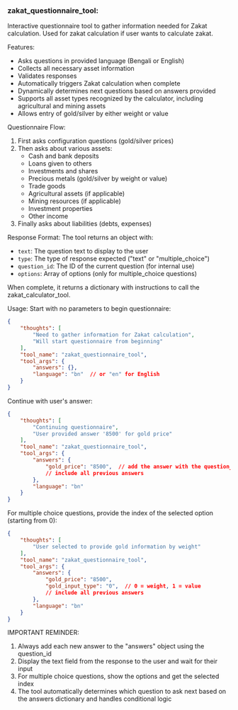 ### zakat_questionnaire_tool:
Interactive questionnaire tool to gather information needed for Zakat calculation.
Used for zakat calculation if user wants to calculate zakat.

Features:
- Asks questions in provided language (Bengali or English)
- Collects all necessary asset information
- Validates responses
- Automatically triggers Zakat calculation when complete
- Dynamically determines next questions based on answers provided
- Supports all asset types recognized by the calculator, including agricultural and mining assets
- Allows entry of gold/silver by either weight or value

Questionnaire Flow:
1. First asks configuration questions (gold/silver prices)
2. Then asks about various assets:
   - Cash and bank deposits
   - Loans given to others
   - Investments and shares
   - Precious metals (gold/silver by weight or value)
   - Trade goods
   - Agricultural assets (if applicable)
   - Mining resources (if applicable)
   - Investment properties
   - Other income
3. Finally asks about liabilities (debts, expenses)

Response Format:
The tool returns an object with:
- `text`: The question text to display to the user
- `type`: The type of response expected ("text" or "multiple_choice")
- `question_id`: The ID of the current question (for internal use)
- `options`: Array of options (only for multiple_choice questions)

When complete, it returns a dictionary with instructions to call the zakat_calculator_tool.

Usage:
Start with no parameters to begin questionnaire:
~~~json
{
    "thoughts": [
        "Need to gather information for Zakat calculation",
        "Will start questionnaire from beginning"
    ],
    "tool_name": "zakat_questionnaire_tool",
    "tool_args": {
        "answers": {},
        "language": "bn"  // or "en" for English
    }
}
~~~

Continue with user's answer:
~~~json
{
    "thoughts": [
        "Continuing questionnaire",
        "User provided answer '8500' for gold price"
    ],
    "tool_name": "zakat_questionnaire_tool",
    "tool_args": {
        "answers": {
            "gold_price": "8500",  // add the answer with the question_id
            // include all previous answers
        },
        "language": "bn"
    }
}
~~~

For multiple choice questions, provide the index of the selected option (starting from 0):
~~~json
{
    "thoughts": [
        "User selected to provide gold information by weight"
    ],
    "tool_name": "zakat_questionnaire_tool",
    "tool_args": {
        "answers": {
            "gold_price": "8500",
            "gold_input_type": "0",  // 0 = weight, 1 = value
            // include all previous answers
        },
        "language": "bn"
    }
}
~~~

IMPORTANT REMINDER:
1. Always add each new answer to the "answers" object using the question_id
2. Display the text field from the response to the user and wait for their input
3. For multiple choice questions, show the options and get the selected index
4. The tool automatically determines which question to ask next based on the answers dictionary and handles conditional logic 